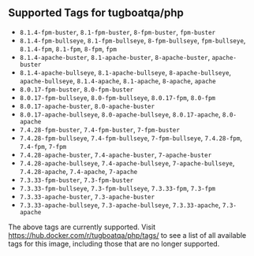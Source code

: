## Supported Tags for tugboatqa/php

* `8.1.4-fpm-buster`, `8.1-fpm-buster`, `8-fpm-buster`, `fpm-buster`
* `8.1.4-fpm-bullseye`, `8.1-fpm-bullseye`, `8-fpm-bullseye`, `fpm-bullseye`, `8.1.4-fpm`, `8.1-fpm`, `8-fpm`, `fpm`
* `8.1.4-apache-buster`, `8.1-apache-buster`, `8-apache-buster`, `apache-buster`
* `8.1.4-apache-bullseye`, `8.1-apache-bullseye`, `8-apache-bullseye`, `apache-bullseye`, `8.1.4-apache`, `8.1-apache`, `8-apache`, `apache`
* `8.0.17-fpm-buster`, `8.0-fpm-buster`
* `8.0.17-fpm-bullseye`, `8.0-fpm-bullseye`, `8.0.17-fpm`, `8.0-fpm`
* `8.0.17-apache-buster`, `8.0-apache-buster`
* `8.0.17-apache-bullseye`, `8.0-apache-bullseye`, `8.0.17-apache`, `8.0-apache`
* `7.4.28-fpm-buster`, `7.4-fpm-buster`, `7-fpm-buster`
* `7.4.28-fpm-bullseye`, `7.4-fpm-bullseye`, `7-fpm-bullseye`, `7.4.28-fpm`, `7.4-fpm`, `7-fpm`
* `7.4.28-apache-buster`, `7.4-apache-buster`, `7-apache-buster`
* `7.4.28-apache-bullseye`, `7.4-apache-bullseye`, `7-apache-bullseye`, `7.4.28-apache`, `7.4-apache`, `7-apache`
* `7.3.33-fpm-buster`, `7.3-fpm-buster`
* `7.3.33-fpm-bullseye`, `7.3-fpm-bullseye`, `7.3.33-fpm`, `7.3-fpm`
* `7.3.33-apache-buster`, `7.3-apache-buster`
* `7.3.33-apache-bullseye`, `7.3-apache-bullseye`, `7.3.33-apache`, `7.3-apache`

The above tags are currently supported. Visit https://hub.docker.com/r/tugboatqa/php/tags/ to see a list of all available tags for this image, including those that are no longer supported.
